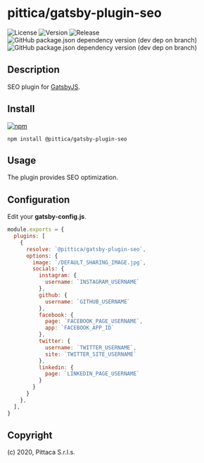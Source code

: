 # pittica/gatsby-plugin-seo

![License](https://img.shields.io/github/license/pittica/gatsby-plugin-seo)
![Version](https://img.shields.io/github/package-json/v/pittica/gatsby-plugin-seo)
![Release](https://img.shields.io/github/v/release/pittica/gatsby-plugin-seo)
![GitHub package.json dependency version (dev dep on branch)](https://img.shields.io/github/package-json/dependency-version/pittica/gatsby-plugin-seo/dev/gatsby)
![GitHub package.json dependency version (dev dep on branch)](https://img.shields.io/github/package-json/dependency-version/pittica/gatsby-plugin-seo/dev/react)

## Description

SEO plugin for [GatsbyJS](https://www.gatsbyjs.org/).

## Install

[![npm](https://img.shields.io/npm/v/@pittica/gatsby-plugin-seo)](https://www.npmjs.com/package/@pittica/gatsby-plugin-seo)

```shell
npm install @pittica/gatsby-plugin-seo
```

## Usage

The plugin provides SEO optimization.

## Configuration

Edit your **gatsby-config.js**.

```javascript
module.exports = {
  plugins: [
    {
      resolve: `@pittica/gatsby-plugin-seo`,
      options: {
        image: `/DEFAULT_SHARING_IMAGE.jpg`,
        socials: {
          instagram: {
            username: `INSTAGRAM_USERNAME`
          },
          github: {
            username: `GITHUB_USERNAME`
          },
          facebook: {
            page: `FACEBOOK_PAGE_USERNAME`,
            app: `FACEBOOK_APP_ID`
          },
          twitter: {
            username: `TWITTER_USERNAME`,
            site: `TWITTER_SITE_USERNAME`
          },
          linkedin: {
            page: `LINKEDIN_PAGE_USERNAME`
          }
        }
      }
    },
  ],
}
```

## Copyright

(c) 2020, Pittaca S.r.l.s.
